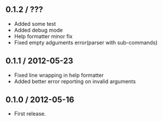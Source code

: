 0.1.2 / ???
------------------

* Added some test
* Added debug mode
* Help formatter minor fix
* Fixed empty adguments error(parser with sub-commands)


0.1.1 / 2012-05-23
------------------

* Fixed line wrapping in help formatter
* Added better error reporting on invalid arguments


0.1.0 / 2012-05-16
------------------

* First release.
